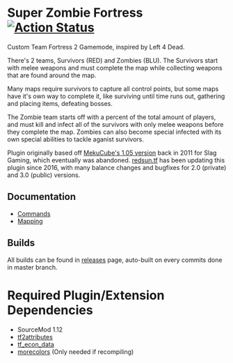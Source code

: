 # Super Zombie Fortress [![Action Status](https://github.com/redsunservers/SuperZombieFortress/workflows/Package/badge.svg)](https://github.com/redsunservers/SuperZombieFortress/actions?query=branch%3Amaster)

Custom Team Fortress 2 Gamemode, inspired by Left 4 Dead.

There's 2 teams, Survivors (RED) and Zombies (BLU). The Survivors start with melee weapons and must complete the map while collecting weapons that are found around the map.

Many maps require survivors to capture all control points, but some maps have it's own way to complete it, like surviving until time runs out, gathering and placing items, defeating bosses.

The Zombie team starts off with a percent of the total amount of players, and must kill and infect all of the survivors with only melee weapons before they complete the map. Zombies can also become special infected with its own special abilities to tackle aganist survivors.

Plugin originally based off [MekuCube's 1.05 version](https://forums.alliedmods.net/showthread.php?p=1467101) back in 2011 for Slag Gaming, which eventually was abandoned.
[redsun.tf](https://redsun.tf/) has been updating this plugin since 2016, with many balance changes and bugfixes for 2.0 (private) and 3.0 (public) versions.

## Documentation
- [Commands](https://github.com/redsunservers/SuperZombieFortress/wiki/Commands)
- [Mapping](https://github.com/redsunservers/SuperZombieFortress/wiki/Mapping-for-Super-Zombie-Fortress)

## Builds
All builds can be found in [releases](https://github.com/redsunservers/SuperZombieFortress/releases) page, auto-built on every commits done in master branch.

# Required Plugin/Extension Dependencies
- SourceMod 1.12
- [tf2attributes](https://forums.alliedmods.net/showthread.php?t=210221)
- [tf_econ_data](https://forums.alliedmods.net/showthread.php?t=315011)
- [morecolors](https://forums.alliedmods.net/showthread.php?t=185016) (Only needed if recompiling)
